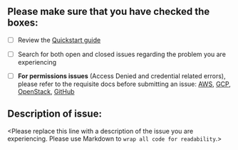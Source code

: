 ## Please make sure that you have checked the boxes: 

- [ ] Review the [Quickstart guide](quickstart.md)
- [ ] Search for both open and closed issues regarding the problem you are experiencing
- [ ] **For permissions issues** (Access Denied and credential related errors), please refer to the requisite docs before submitting an issue:
[AWS](iam_aws.md), [GCP](iam_gcp.md), [OpenStack](iam_openstack.md), [GitHub](github_setup.md#access-keys-and-permissions)


## Description of issue:

<Please replace this line with a description of the issue you are experiencing. Please use Markdown to `wrap all code for readability`.>

 